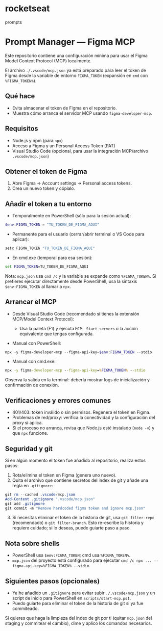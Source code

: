 # rocketseat
prompts
# Prompt Manager — Figma MCP

Este repositorio contiene una configuración mínima para usar el Figma Model Context Protocol (MCP) localmente.

El archivo `./.vscode/mcp.json` ya está preparado para leer el token de Figma desde la variable de entorno `FIGMA_TOKEN` (expansión en `cmd` con `%FIGMA_TOKEN%`).

## Qué hace
- Evita almacenar el token de Figma en el repositorio.
- Muestra cómo arranca el servidor MCP usando `figma-developer-mcp`.

## Requisitos
- Node.js y npm (para `npx`)
- Acceso a Figma y un Personal Access Token (PAT)
- Visual Studio Code (opcional, para usar la integración MCP/archivo `.vscode/mcp.json`)

## Obtener el token de Figma
1. Abre Figma → Account settings → Personal access tokens.
2. Crea un nuevo token y cópialo.

## Añadir el token a tu entorno
- Temporalmente en PowerShell (sólo para la sesión actual):

```powershell
$env:FIGMA_TOKEN = "TU_TOKEN_DE_FIGMA_AQUI"
```

- Permanente para el usuario (cerrar/abrir terminal o VS Code para aplicar):

```powershell
setx FIGMA_TOKEN "TU_TOKEN_DE_FIGMA_AQUI"
```

- En cmd.exe (temporal para esa sesión):

```cmd
set FIGMA_TOKEN=TU_TOKEN_DE_FIGMA_AQUI
```

Nota: `mcp.json` usa `cmd /c` y la variable se expande como `%FIGMA_TOKEN%`. Si prefieres ejecutar directamente desde PowerShell, usa la sintaxis `$env:FIGMA_TOKEN` al llamar a `npx`.

## Arrancar el MCP
- Desde Visual Studio Code (recomendado si tienes la extensión MCP/Model Context Protocol):
  - Usa la paleta (F1) y ejecuta `MCP: Start servers` o la acción equivalente que tengas configurada.

- Manual con PowerShell:

```powershell
npx -y figma-developer-mcp --figma-api-key=$env:FIGMA_TOKEN --stdio
```

- Manual con cmd.exe:

```cmd
npx -y figma-developer-mcp --figma-api-key=%FIGMA_TOKEN% --stdio
```

Observa la salida en la terminal: debería mostrar logs de inicialización y confirmación de conexión.

## Verificaciones y errores comunes
- 401/403: token inválido o sin permisos. Regenera el token en Figma.
- Problemas de red/proxy: verifica la conectividad y la configuración del proxy si aplica.
- Si el proceso no arranca, revisa que Node.js esté instalado (`node -v`) y que `npx` funcione.

## Seguridad y git
Si en algún momento el token fue añadido al repositorio, realiza estos pasos:

1. Rota/elimina el token en Figma (genera uno nuevo).
2. Quita el archivo que contiene secretos del index de git y añade una regla en `.gitignore`:

```powershell
git rm --cached .vscode/mcp.json
Add-Content .gitignore ".vscode/mcp.json"
git add .gitignore
git commit -m "Remove hardcoded figma token and ignore mcp.json"
```

3. Si necesitas eliminar el token de la historia de git, usa `git filter-repo` (recomendado) o `git filter-branch`. Esto re-escribe la historia y requiere cuidado; si lo deseas, puedo guiarte paso a paso.

## Nota sobre shells
- PowerShell usa `$env:FIGMA_TOKEN`; cmd usa `%FIGMA_TOKEN%`.
- `mcp.json` del proyecto está configurado para ejecutar `cmd /c npx ... --figma-api-key=%FIGMA_TOKEN% --stdio`.

## Siguientes pasos (opcionales)
- Ya he añadido un `.gitignore` para evitar subir `./.vscode/mcp.json` y un script de inicio para PowerShell en `scripts/start-mcp.ps1`.
- Puedo guiarte para eliminar el token de la historia de git si ya fue commiteado.

Si quieres que haga la limpieza del index de git por ti (quitar `mcp.json` del staging y commitear el cambio), dime y aplico los comandos necesarios.
